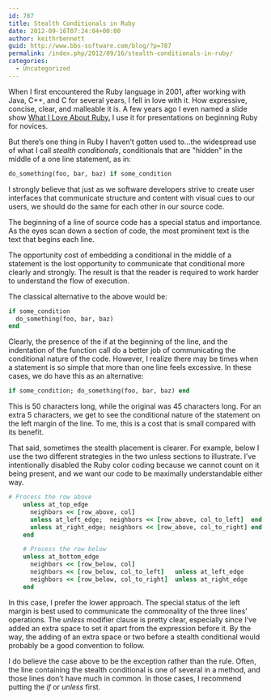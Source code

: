 ```yaml
---
id: 787
title: Stealth Conditionals in Ruby
date: 2012-09-16T07:24:04+00:00
author: keithrbennett
guid: http://www.bbs-software.com/blog/?p=787
permalink: /index.php/2012/09/16/stealth-conditionals-in-ruby/
categories:
  - Uncategorized
---
```

When I first encountered the Ruby language in 2001, after working with Java, C++, and C for several years, I fell in love with it. How expressive, concise, clear, and malleable it is. A few years ago I even named a slide show [What I Love About Ruby.](https://speakerdeck.com/u/keithrbennett/p/what-i-love-about-ruby) I use it for presentations on beginning Ruby for novices.

But there&#8217;s one thing in Ruby I haven&#8217;t gotten used to&#8230;the widespread use of what I call _stealth conditionals_, conditionals that are "hidden" in the middle of a one line statement, as in:

```ruby
do_something(foo, bar, baz) if some_condition
```

I strongly believe that just as we software developers strive to create user interfaces that communicate structure and content with visual cues to our users, we should do the same for each other in our source code.

The beginning of a line of source code has a special status and importance. As the eyes scan down a section of code, the most prominent text is the text that begins each line.

The opportunity cost of embedding a conditional in the middle of a statement is the lost opportunity to communicate that conditional more clearly and strongly. The result is that the reader is required to work harder to understand the flow of execution.

The classical alternative to the above would be:

```ruby
if some_condition
  do_something(foo, bar, baz)
end
```

Clearly, the presence of the if at the beginning of the line, and the indentation of the function call do a better job of communicating the conditional nature of the code. However, I realize there may be times when a statement is so simple that more than one line feels excessive. In these cases, we do have this as an alternative:

```ruby
if some_condition; do_something(foo, bar, baz) end
```

This is 50 characters long, while the original was 45 characters long. For an extra 5 characters, we get to see the conditional nature of the statement on the left margin of the line. To me, this is a cost that is small compared with its benefit.

That said, sometimes the stealth placement is clearer. For example, below I use the two different strategies in the two unless sections to illustrate. I&#8217;ve intentionally disabled the Ruby color coding because we cannot count on it being present, and we want our code to be maximally understandable either way.

```ruby
# Process the row above
    unless at_top_edge
      neighbors << [row_above, col]
      unless at_left_edge;  neighbors << [row_above, col_to_left]  end
      unless at_right_edge; neighbors << [row_above, col_to_right] end
    end

    # Process the row below
    unless at_bottom_edge
      neighbors << [row_below, col]
      neighbors << [row_below, col_to_left]   unless at_left_edge
      neighbors << [row_below, col_to_right]  unless at_right_edge
    end
```

In this case, I prefer the lower approach. The special status of the left margin is best used to communicate the commonality of the three lines&#8217; operations. The _unless_ modifier clause is pretty clear, especially since I&#8217;ve added an extra space to set it apart from the expression before it. By the way, the adding of an extra space or two before a stealth conditional would probably be a good convention to follow.

I do believe the case above to be the exception rather than the rule. Often, the line containing the stealth conditional is one of several in a method, and those lines don&#8217;t have much in common. In those cases, I recommend putting the _if_ or _unless_ first.